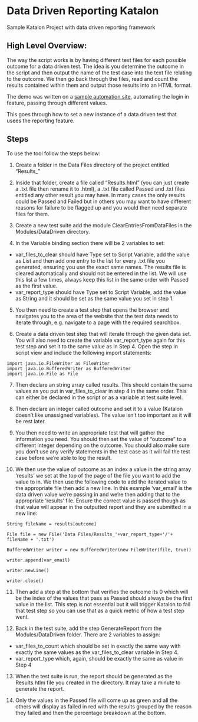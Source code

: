 # Data Driven Reporting Katalon
Sample Katalon Project with data driven reporting framework

## High Level Overview:

The way the script works is by having different text files for each possible outcome for a data driven test. The idea is you determine the outcome in the script and then output the name of the test case into the text file relating to the outcome. We then go back through the files, read and count the results contained within them and output those results into an HTML format.

The demo was written on a [sample automation site](http://automationpractice.com/index.php), automating the login in feature, passing through different values.

This goes through how to set a new instance of a data driven test that usees the reporting feature.

## Steps

To use the tool follow the steps below:

1) Create a folder in the Data Files directory of the project entitled “Results_<Name of Test>”

2) Inside that folder, create a file called “Results.html” (you can just create a .txt file then rename it to .html), a .txt file called Passed and .txt files entitled any other result you may have. In many cases the only results could be Passed and Failed but in others you may want to have different reasons for failure to be flagged up and you would then need separate files for them.

3) Create a new test suite add the module ClearEntriesFromDataFiles in the Modules/DataDriven directory.

4) In the Variable binding section there will be 2 variables to set:
- var_files_to_clear should have Type set to Script Variable, add the value as List and then add one entry to the list for every .txt file you generated, ensuring you use the exact same names. The results file is cleared automatically and should not be entered in the list. We will use this list a few times, always keep this list in the same order with Passed as the first value.
- var_report_type should have Type set to Script Variable, add the value as String and it should be set as the same value you set <Name of Test> in step 1.

5) You then need to create a test step that opens the browser and navigates you to the area of the website that the test data needs to iterate through, e.g. navigate to a page with the required searchbox.

6) Create a data driven test step that will iterate through the given data set. You will also need to create the variable var_report_type again for this test step and set it to the same value as in Step 4. Open the step in script view and include the following import statements:

```
import java.io.FileWriter as FileWriter
import java.io.BufferedWriter as BufferedWriter
import java.io.File as File
```
7) Then declare an string array called results. This should contain the same values as you put in var_files_to_clear in step 4 in the same order. This can either be declared in the script or as a variable at test suite level.

8) Then declare an integer called outcome and set it to a value (Katalon doesn’t like unassigned variables). The value isn’t too important as it will be rest later.

9) You then need to write an appropriate test that will gather the information you need. You should then set the value of “outcome” to a different integer depending on the outcome. You should also make sure you don’t use any verify statements in the test case as it will fail the test case before we’re able to log the result.

10) We then use the value of outcome as an index a value in the string array ‘results’ we set at the top of the page of the file you want to add the value to in. We then use the following code to add the iterated value to the appropriate file then add a new line. In this example ‘var_email’ is the data driven value we’re passing in and we’re then adding that to the appropriate ‘results’ file. Ensure the correct value is passed though as that value will appear in the outputted report and they are submitted in a new line:

```
String fileName = results[outcome]

File file = new File('Data Files/Results_'+var_report_type+'/'+ fileName + '.txt')

BufferedWriter writer = new BufferedWriter(new FileWriter(file, true))

writer.append(var_email)

writer.newLine()

writer.close()
```

11) Then add a step at the bottom that verifies the outcome its 0 which will be the index of the values that pass as Passed should always be the first value in the list. This step is not essential but it will trigger Katalon to fail that test step so you can use that as a quick metric of how a test step went.

12) Back in the test suite, add the step GenerateReport from the Modules/DataDriven folder. There are 2 variables to assign:
- var_files_to_count which should be set in exactly the same way with exactly the same values as the var_files_to_clear variable in Step 4. 
- var_report_type which, again, should be exactly the same as value in Step 4

13) When the test suite is run, the report should be generated as the Results.htlm file you created in the directory. It may take a minute to generate the report.

14) Only the values in the Passed file will come up as green and all the others will display as failed in red with the results grouped by the reason they failed and then the percentage breakdown at the bottom.







